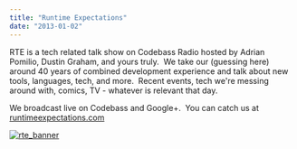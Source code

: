```yaml
---
title: "Runtime Expectations"
date: "2013-01-02"
---
```


RTE is a tech related talk show on Codebass Radio hosted by Adrian Pomilio, Dustin Graham, and yours truly.  We take our (guessing here) around 40 years of combined development experience and talk about new tools, languages, tech, and more.  Recent events, tech we're messing around with, comics, TV - whatever is relevant that day.

We broadcast live on Codebass and Google+.  You can catch us at [runtimeexpectations.com](http://runtimeexpectations.com)

[![rte_banner](https://d2ypg8o05lff0b.cloudfront.net/wp-content/uploads/2013/01/rte_banner.jpg)](www.runtimeexpectations.com)
